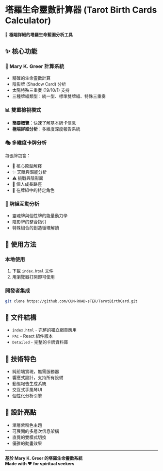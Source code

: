 # 塔羅生命靈數計算器 (Tarot Birth Cards Calculator)

🔮 **極端詳細的塔羅生命藍圖分析工具**

## ✨ 核心功能

### 🎯 Mary K. Greer 計算系統
- 精確的生命靈數計算
- 陰影牌 (Shadow Card) 分析  
- 太陽特殊三重奏 (19/10/1) 支持
- 三種牌組類型：統一型、標準雙牌組、特殊三重奏

### 📊 雙重檢視模式
- **簡要概覽**：快速了解基本牌卡信息
- **極端詳細分析**：多維度深度報告系統

### 🎭 多維度卡牌分析
每張牌包含：
- 🎯 核心原型解釋
- ✨ 天賦與潛能分析  
- ⚠️ 挑戰與陰影面
- 🌱 個人成長路徑
- 🎲 在牌組中的特定角色

### 🌌 牌組互動分析
- 靈魂牌與個性牌的能量動力學
- 陰影牌的整合指引
- 特殊組合的創造循環解讀

## 🚀 使用方法
### 本地使用
1. 下載 `index.html` 文件
2. 用瀏覽器打開即可使用

### 開發者集成
```bash
git clone https://github.com/CUM-ROAD-sTER/TarotBirthCard.git
```

## 📁 文件結構
- `index.html` - 完整的獨立網頁應用
- `PAC` - React 組件版本
- `Detailed` - 完整的卡牌資料庫

## 🔬 技術特色
- 純前端實現，無需服務器
- 響應式設計，支持所有設備
- 動態報告生成系統
- 交互式手風琴UI
- 個性化分析引擎

## 🎨 設計亮點
- 漸層紫粉色主題
- 可展開的多層次信息架構
- 直覺的雙模式切換
- 優雅的動畫效果

---

**基於 Mary K. Greer 的塔羅生命靈數系統**  
**Made with ❤️ for spiritual seekers**
